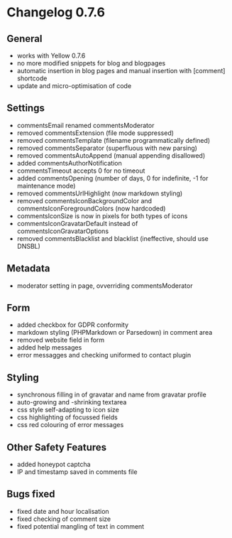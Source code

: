 # Changelog 0.7.6

## General

+ works with Yellow 0.7.6
+ no more modified snippets for blog and blogpages
+ automatic insertion in blog pages and manual insertion with [comment] shortcode
+ update and micro-optimisation of code

## Settings

+ commentsEmail renamed commentsModerator
+ removed commentsExtension (file mode suppressed)
+ removed commentsTemplate (filename programmatically defined)
+ removed commentsSeparator (superfluous with new parsing)
+ removed commentsAutoAppend (manual appending disallowed)
+ added commentsAuthorNotification 
+ commentsTimeout accepts 0 for no timeout
+ added commentsOpening (number of days, 0 for indefinite, -1 for maintenance mode)
+ removed commentsUrlHighlight (now markdown styling)
+ removed commentsIconBackgroundColor and commentsIconForegroundColors (now hardcoded)
+ commentsIconSize is now in pixels for both types of icons
+ commentsIconGravatarDefault instead of commentsIconGravatarOptions
+ removed commentsBlacklist and blacklist (ineffective, should use DNSBL)

## Metadata

+ moderator setting in page, ovverriding commentsModerator

## Form

+ added checkbox for GDPR conformity
+ markdown styling (PHPMarkdown or Parsedown) in comment area
+ removed website field in form
+ added help messages
+ error messagges and checking uniformed to contact plugin

## Styling

+ synchronous filling in of gravatar and name from gravatar profile
+ auto-growing and -shrinking textarea 
+ css style self-adapting to icon size
+ css highlighting of focussed fields
+ css red colouring of error messages

## Other Safety Features

+ added honeypot captcha
+ IP and timestamp saved in comments file

## Bugs fixed

+ fixed date and hour localisation
+ fixed checking of comment size
+ fixed potential mangling of text in comment
